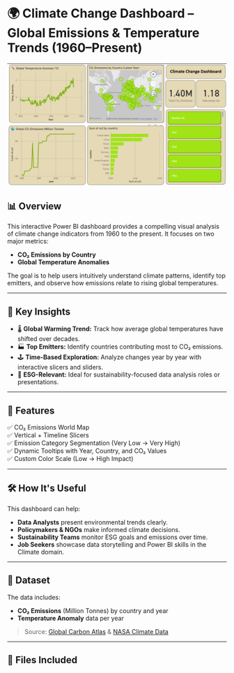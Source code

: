 # 🌍 Climate Change Dashboard – Global Emissions & Temperature Trends (1960–Present)

![Dashboard Screenshot](static/Climate_Dashboard_img.png)

## 📊 Overview

This interactive Power BI dashboard provides a compelling visual analysis of climate change indicators from 1960 to the present. It focuses on two major metrics:

- **CO₂ Emissions by Country**
- **Global Temperature Anomalies**

The goal is to help users intuitively understand climate patterns, identify top emitters, and observe how emissions relate to rising global temperatures.

---

## 🧠 Key Insights

- 🌡️ **Global Warming Trend:** Track how average global temperatures have shifted over decades.
- 🏭 **Top Emitters:** Identify countries contributing most to CO₂ emissions.
- 🕹️ **Time-Based Exploration:** Analyze changes year by year with interactive slicers and sliders.
- 🎯 **ESG-Relevant:** Ideal for sustainability-focused data analysis roles or presentations.

---

## 📌 Features

✅ CO₂ Emissions World Map  
✅ Vertical + Timeline Slicers  
✅ Emission Category Segmentation (Very Low → Very High)  
✅ Dynamic Tooltips with Year, Country, and CO₂ Values  
✅ Custom Color Scale (Low → High Impact)

---

## 🛠️ How It's Useful

This dashboard can help:

- **Data Analysts** present environmental trends clearly.
- **Policymakers & NGOs** make informed climate decisions.
- **Sustainability Teams** monitor ESG goals and emissions over time.
- **Job Seekers** showcase data storytelling and Power BI skills in the Climate domain.

---

## 🧮 Dataset

The data includes:
- **CO₂ Emissions** (Million Tonnes) by country and year
- **Temperature Anomaly** data per year

> Source: [Global Carbon Atlas](https://globalcarbonatlas.org/) & [NASA Climate Data](https://data.giss.nasa.gov/gistemp/)

---

## 📁 Files Included

